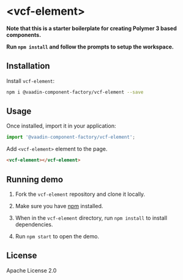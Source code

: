 # &lt;vcf-element&gt;

**Note that this is a starter boilerplate for creating Polymer 3 based components.**

**Run `npm install` and follow the prompts to setup the workspace.**

<!--
[![Gitter](https://badges.gitter.im/Join%20Chat.svg)](https://gitter.im/vaadin/web-components?utm_source=badge&utm_medium=badge&utm_campaign=pr-badge) [![npm version](https://badgen.net/npm/v/@vaadin-component-factory/vcf-element)](https://www.npmjs.com/package/@vaadin-component-factory/vcf-element) [![Published on Vaadin Directory](https://img.shields.io/badge/Vaadin%20Directory-published-00b4f0.svg)](https://vaadin.com/directory/component/vaadin-component-factoryvcf-element)

[Live demo ↗](https://vcf-element.netlify.com) | [API documentation ↗](https://vcf-element.netlify.com/api/#/elements/Vaadin.VcfElement)
-->

## Installation

Install `vcf-element`:

```sh
npm i @vaadin-component-factory/vcf-element --save
```

## Usage

Once installed, import it in your application:

```js
import '@vaadin-component-factory/vcf-element';
```

Add `<vcf-element>` element to the page.

```html
<vcf-element></vcf-element>
```

## Running demo

1. Fork the `vcf-element` repository and clone it locally.

1. Make sure you have [npm](https://www.npmjs.com/) installed.

1. When in the `vcf-element` directory, run `npm install` to install dependencies.

1. Run `npm start` to open the demo.

<!--
## Server-side API

This is the client-side (Polymer 3) web component. If you are looking for the server-side (Java) API for the Vaadin Platform, it can be found here: [VcfElement](https://vaadin.com/directory/component/VcfElement)
-->

<!--
## Vaadin Pro

This component is available in the Vaadin Pro subscription. It is still open source, but you need to have a valid CVAL license in order to use it. Read more at: [Pricing](https://vaadin.com/pricing)
-->

## License

Apache License 2.0
